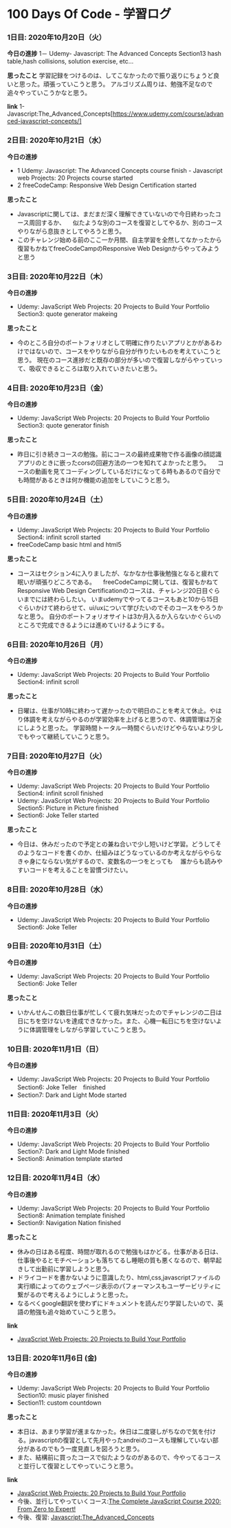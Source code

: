 # 100 Days Of Code - 学習ログ
### 1日目: 2020年10月20日（火）

**今日の進捗**
 1－ Udemy- Javascript: The Advanced Concepts Section13
         hash table,hash collisions, solution exercise, etc...
         
**思ったこと**
  学習記録をつけるのは、してこなかったので振り返りにちょうど良いと思った。頑張っていこうと思う。
  アルゴリズム周りは、勉強不足なので追々やっていこうかなと思う。
  
**link**
1-Javascript:The_Advanced_Concepts[https://www.udemy.com/course/advanced-javascript-concepts/]

### 2日目: 2020年10月21日（水）

**今日の進捗**
 - 1 Udemy: Javascript: The Advanced Concepts course finish
           - Javascript web Projects: 20 Projects course started 
 - 2 freeCodeCamp: Responsive Web Design Certification started
 
 **思ったこと**
  - Javascriptに関しては、まだまだ深く理解できていないので今日終わったコース周回するか、
  　似たような別のコースを復習としてやるか、別のコースやりながら息抜きとしてやろうと思う。
  - このチャレンジ始める前のここ一か月間、自主学習を全然してなかったから復習もかねてfreeCodeCampのResponsive Web Designからやってみようと思う
  
### 3日目: 2020年10月22日（木）
**今日の進捗**
 - Udemy: JavaScript Web Projects: 20 Projects to Build Your Portfolio Section3: quote generator makeing
   
**思ったこと**
 - 今のところ自分のポートフォリオとして明確に作りたいアプリとかがあるわけではないので、コースをやりながら自分が作りたいものを考えていこうと思う。
   現在のコース進捗だと既存の部分が多いので復習しながらやっていって、吸収できるところは取り入れていきたいと思う。
   
### 4日目: 2020年10月23日（金）
**今日の進捗**
 - Udemy: JavaScript Web Projects: 20 Projects to Build Your Portfolio Section3: quote generator finish
 
**思ったこと**
 - 昨日に引き続きコースの勉強。前にコースの最終成果物で作る画像の顔認識アプリのときに嵌ったcorsの回避方法の一つを知れてよかったと思う。
 　コースの動画を見てコーディングしているだけになってる時もあるので自分でも時間があるときは何か機能の追加をしていこうと思う。

### 5日目: 2020年10月24日（土）
**今日の進捗**
 - Udemy: JavaScript Web Projects: 20 Projects to Build Your Portfolio Section4: infinit scroll started
 - freeCodeCamp basic html and html5
 
**思ったこと**
 - コースはセクション4に入りましたが、なかなか仕事後勉強となると疲れて眠いが頑張りどころである。
 　freeCodeCampに関しては、復習もかねてResponsive Web Design Certificationのコースは、チャレンジ20日目ぐらいまでには終わらしたい。
  いまudemyでやってるコースもあと10から15日ぐらいかけて終わらせて、ui/uxについて学びたいのでそのコースをやろうかなと思う。
  自分のポートフォリオサイトは3か月入るか入らないかぐらいのところで完成できるようには進めていけるようにする。
  

### 6日目: 2020年10月26日（月）
**今日の進捗**
 - Udemy: JavaScript Web Projects: 20 Projects to Build Your Portfolio Section4: infinit scroll
 
**思ったこと**
 - 日曜は、仕事が10時に終わって遅かったので明日のことを考えて休止。やはり体調を考えながらやるのが学習効率を上げると思うので、体調管理は万全にしようと思った。
   学習時間トータル一時間ぐらいだけどやらないより少しでもやって継続していこうと思う。
   
### 7日目: 2020年10月27日（火）
**今日の進捗**
 - Udemy: JavaScript Web Projects: 20 Projects to Build Your Portfolio Section4: infinit scroll finished
 - Udemy: JavaScript Web Projects: 20 Projects to Build Your Portfolio Section5: Picture in Picture finished
 - Section6: Joke Teller started
 
**思ったこと**
 - 今日は、休みだったので予定との兼ね合いで少し短いけど学習。どうしてそのようなコードを書くのか、仕組みはどうなっているのか考えながらやらなきゃ身にならない気がするので、変数名の一つをとっても
 　誰からも読みやすいコードを考えることを習慣づけたい。

### 8日目: 2020年10月28日（水）
**今日の進捗**
 - Udemy: JavaScript Web Projects: 20 Projects to Build Your Portfolio Section6: Joke Teller
 
### 9日目: 2020年10月31日（土）
**今日の進捗**
 - Udemy: JavaScript Web Projects: 20 Projects to Build Your Portfolio Section6: Joke Teller
 
**思ったこと**
 - いかんせんこの数日仕事が忙しくて疲れ気味だったのでチャレンジの二日は日にちを空けないを達成できなかった。また、心機一転日にちを空けないように体調管理をしながら学習していこうと思う。

### 10日目: 2020年11月1日（日）
**今日の進捗**
 - Udemy: JavaScript Web Projects: 20 Projects to Build Your Portfolio Section6: Joke Teller　finished
 - Section7: Dark and Light Mode started

### 11日目: 2020年11月3日（火）
**今日の進捗**
 - Udemy: JavaScript Web Projects: 20 Projects to Build Your Portfolio Section7: Dark and Light Mode finished
 - Section8: Animation template started
 
### 12日目: 2020年11月4日（水）
**今日の進捗**
 - Udemy: JavaScript Web Projects: 20 Projects to Build Your Portfolio Section8: Animation template finished
 - Section9: Navigation Nation finished
 
**思ったこと**
 - 休みの日はある程度、時間が取れるので勉強もはかどる。仕事がある日は、仕事後やるとモチベーションも落ちてるし睡眠の質も悪くなるので、朝早起きして出勤前に学習しようと思う。
 - ドライコードを書かないように意識したり、html,css,javascriptファイルの実行順によってのウェブページ表示のパフォーマンスもユーザービリティに繋がるので考えるようにしようと思った。
 - なるべくgoogle翻訳を使わずにドキュメントを読んだり学習したいので、英語の勉強も追々始めていこうと思う。

**link**
 - [JavaScript Web Projects: 20 Projects to Build Your Portfolio](https://www.udemy.com/course/javascript-web-projects-to-build-your-portfolio-resume/)

### 13日目: 2020年11月6日 (金)
**今日の進捗**
 - Udemy: JavaScript Web Projects: 20 Projects to Build Your Portfolio Section10: music player finished
 - Section11: custom countdown
 
**思ったこと**
 - 本日は、あまり学習が進まなかった。休日は二度寝しがちなので気を付ける。javascriptの復習として先月やったandreiのコースも理解していない部分があるのでもう一度見直しを図ろうと思う。
 - また、結構前に買ったコースで似たようなのがあるので、今やってるコースと並行して復習としてやっていこうと思う。

**link**
 - [JavaScript Web Projects: 20 Projects to Build Your Portfolio](https://www.udemy.com/course/javascript-web-projects-to-build-your-portfolio-resume/)
 - 今後、並行してやっていくコース:[The Complete JavaScript Course 2020: From Zero to Expert!](https://www.udemy.com/course/the-complete-javascript-course/)
 - 今後、復習: [Javascript:The_Advanced_Concepts](https://www.udemy.com/course/advanced-javascript-concepts/)
